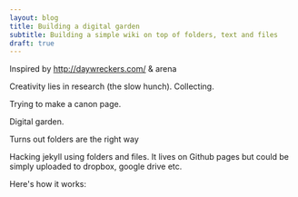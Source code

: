 ```yaml
---
layout: blog
title: Building a digital garden
subtitle: Building a simple wiki on top of folders, text and files
draft: true
---
```


Inspired by http://daywreckers.com/ & arena

Creativity lies in research (the slow hunch). Collecting.

Trying to make a canon page.

Digital garden.

Turns out folders are the right way 

Hacking jekyll using folders and files. It lives on Github pages but could be simply uploaded to dropbox, google drive etc.

Here's how it works: